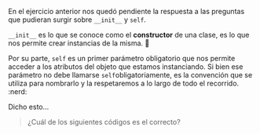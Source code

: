 En el ejercicio anterior nos quedó pendiente la respuesta a las preguntas que pudieran surgir sobre `__init__` y `self`.

`__init__` es lo que se conoce como el **constructor** de una clase, es lo que nos permite crear instancias de la misma. :muscle:

Por su parte, `self` es un primer parámetro obligatorio que nos permite acceder a los atributos del objeto que estamos instanciando. Si bien ese parámetro no debe llamarse `self`obligatoriamente, es la convención que se utiliza para nombrarlo y la respetaremos a lo largo de todo el recorrido. :nerd:

Dicho esto…

> ¿Cuál de los siguientes códigos es el correcto?